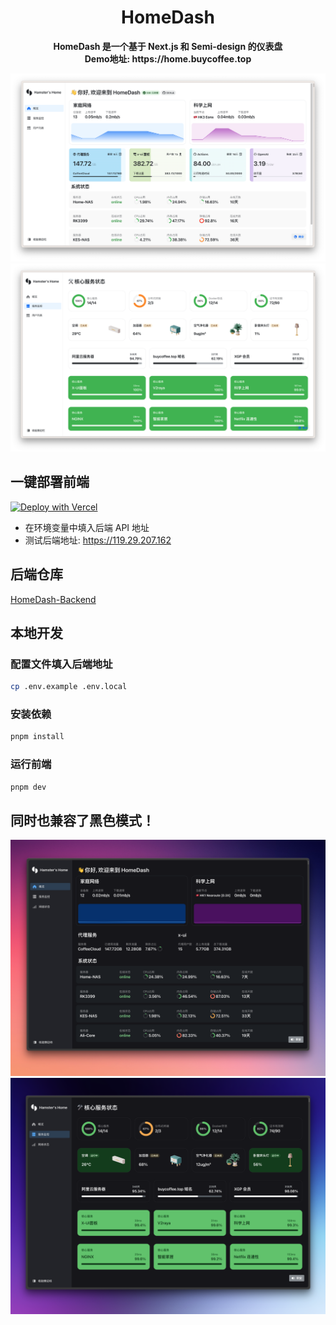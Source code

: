 <h1 align="center">HomeDash</h1>
<div align="center">
<strong>HomeDash 是一个基于 Next.js 和 Semi-design 的仪表盘</strong>
<br>
<strong>Demo地址: https://home.buycoffee.top</strong>


![screen-shot-one](/.github/CleanShot1-new.png)
![screen-shot-two](/.github/CleanShot2-new.png)
</div>

## 一键部署前端
[![Deploy with Vercel](https://vercel.com/button)](https://vercel.com/new/clone?repository-url=https%3A%2F%2Fgithub.com%2Fhamster1963%2FHomeDash%3Ftab%3Dreadme-ov-file&env=NEXT_PUBLIC_GO_API_BASE_URL&envDescription=%E5%A1%AB%E5%85%A5%E5%90%8E%E7%AB%AF%20API%20%E5%9C%B0%E5%9D%80)

* 在环境变量中填入后端 API 地址
* 测试后端地址: https://119.29.207.162

## 后端仓库
[HomeDash-Backend](https://github.com/hamster1963/HomeDash-Backend)

## 本地开发

### 配置文件填入后端地址
    
```bash
cp .env.example .env.local
```

### 安装依赖

```bash
pnpm install
```

### 运行前端

```bash
pnpm dev
```

## 同时也兼容了黑色模式！
![screen-shot-three](/.github/CleanShot3.png)
![screen-shot-four](/.github/CleanShot4.png)
